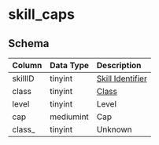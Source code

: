 # skill_caps

## Schema
| Column | Data Type | Description |
| :--- | :--- | :--- |
| skillID | tinyint | [Skill Identifier](../../../../server/player/skills) |
| class | tinyint | [Class](../../../../server/player/class-list) |
| level | tinyint | Level |
| cap | mediumint | Cap |
| class_ | tinyint | Unknown |


